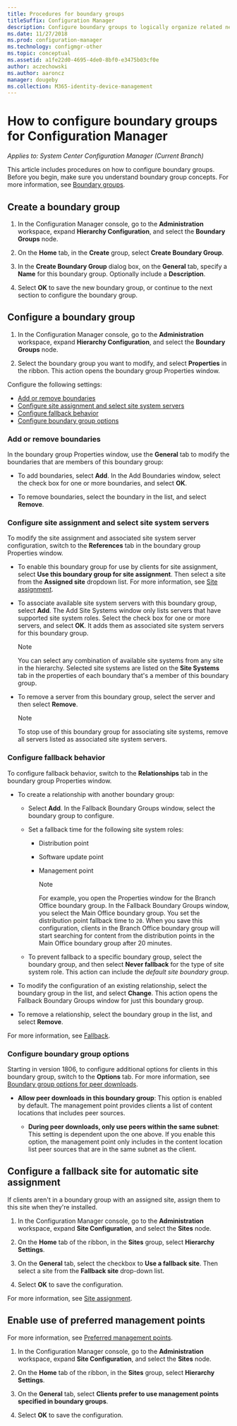 ```yaml
---
title: Procedures for boundary groups
titleSuffix: Configuration Manager
description: Configure boundary groups to logically organize related network locations called boundaries.
ms.date: 11/27/2018
ms.prod: configuration-manager
ms.technology: configmgr-other
ms.topic: conceptual
ms.assetid: a1fe22d0-4695-4de0-8bf0-e3475b03cf0e
author: aczechowski
ms.author: aaroncz
manager: dougeby
ms.collection: M365-identity-device-management
---
```


# How to configure boundary groups for Configuration Manager

*Applies to: System Center Configuration Manager (Current Branch)*

This article includes procedures on how to configure boundary groups. Before you begin, make sure you understand boundary group concepts. For more information, see [Boundary groups](/sccm/core/servers/deploy/configure/boundary-groups).



## <a name="bkmk_create"></a> Create a boundary group  

1.  In the Configuration Manager console, go to the **Administration** workspace, expand **Hierarchy Configuration**, and select the **Boundary Groups** node.  

2.  On the **Home** tab, in the **Create** group, select **Create Boundary Group**.  

3.  In the **Create Boundary Group** dialog box, on the **General** tab, specify a **Name** for this boundary group. Optionally include a **Description**.  

4.  Select **OK** to save the new boundary group, or continue to the next section to configure the boundary group.  


## <a name="bkmk_config"></a> Configure a boundary group  

1.  In the Configuration Manager console, go to the **Administration** workspace, expand **Hierarchy Configuration**, and select the **Boundary Groups** node.  

2.  Select the boundary group you want to modify, and select **Properties** in the ribbon. This action opens the boundary group Properties window.  

Configure the following settings:  
- [Add or remove boundaries](#bkmk_add)  
- [Configure site assignment and select site system servers](#bkmk_references)  
- [Configure fallback behavior](#bkmk_bg-fallback)  
- [Configure boundary group options](#bkmk_options)  


### <a name="bkmk_add"></a> Add or remove boundaries

In the boundary group Properties window, use the **General** tab to modify the boundaries that are members of this boundary group:  

- To add boundaries, select **Add**. In the Add Boundaries window, select the check box for one or more boundaries, and select **OK**.  

- To remove boundaries, select the boundary in the list, and select **Remove**.  


### <a name="bkmk_references"></a> Configure site assignment and select site system servers

To modify the site assignment and associated site system server configuration, switch to the **References** tab in the boundary group Properties window.  

- To enable this boundary group for use by clients for site assignment, select **Use this boundary group for site assignment**. Then select a site from the **Assigned site** dropdown list. For more information, see [Site assignment](/sccm/core/servers/deploy/configure/boundary-groups#site-assignment).  

- To associate available site system servers with this boundary group, select **Add**. The Add Site Systems window only lists servers that have supported site system roles. Select the check box for one or more servers, and select **OK**. It adds them as associated site system servers for this boundary group.  

    > [!NOTE]  
    >  You can select any combination of available site systems from any site in the hierarchy. Selected site systems are listed on the **Site Systems** tab in the properties of each boundary that's a member of this boundary group.  

- To remove a server from this boundary group, select the server and then select **Remove**.  

    > [!NOTE]  
    >  To stop use of this boundary group for associating site systems, remove all servers listed as associated site system servers.  


### <a name="bkmk_bg-fallback"></a> Configure fallback behavior

To configure fallback behavior, switch to the **Relationships** tab in the boundary group Properties window.  

- To create a relationship with another boundary group:  

  - Select **Add**. In the Fallback Boundary Groups window, select the boundary group to configure.  

  - Set a fallback time for the following site system roles:  
    - Distribution point  
    - Software update point  
    - Management point  

      > [!Note]  
      > For example, you open the Properties window for the Branch Office boundary group. In the Fallback Boundary Groups window, you select the Main Office boundary group. You set the distribution point fallback time to `20`. When you save this configuration, clients in the Branch Office boundary group will start searching for content from the distribution points in the Main Office boundary group after 20 minutes.  

  - To prevent fallback to a specific boundary group, select the boundary group, and then select **Never fallback** for the type of site system role. This action can include the *default site boundary group*.  

- To modify the configuration of an existing relationship, select the boundary group in the list, and select **Change**. This action opens the Fallback Boundary Groups window for just this boundary group.  
 
- To remove a relationship, select the boundary group in the list, and select **Remove**.  

For more information, see [Fallback](/sccm/core/servers/deploy/configure/boundary-groups#fallback). 


### <a name="bkmk_options"></a> Configure boundary group options
<!--1356193-->
Starting in version 1806, to configure additional options for clients in this boundary group, switch to the **Options** tab. For more information, see [Boundary group options for peer downloads](/sccm/core/servers/deploy/configure/boundary-groups#bkmk_bgoptions).

- **Allow peer downloads in this boundary group**: This option is enabled by default. The management point provides clients a list of content locations that includes peer sources.  

    - **During peer downloads, only use peers within the same subnet**: This setting is dependent upon the one above. If you enable this option, the management point only includes in the content location list peer sources that are in the same subnet as the client.  


## <a name="bkmk_site-fallback"></a> Configure a fallback site for automatic site assignment  

If clients aren't in a boundary group with an assigned site, assign them to this site when they're installed.

1.  In the Configuration Manager console, go to the **Administration** workspace, expand **Site Configuration**, and select the **Sites** node.  

2.  On the **Home** tab of the ribbon, in the **Sites** group, select **Hierarchy Settings**.  

3.  On the **General** tab, select the checkbox to **Use a fallback site**. Then select a site from the **Fallback site** drop-down list.  

4.  Select **OK** to save the configuration.  

For more information, see [Site assignment](/sccm/core/servers/deploy/configure/boundary-groups#site-assignment).


## <a name="bkmk_proc-prefer"></a> Enable use of preferred management points  

For more information, see [Preferred management points](/sccm/core/servers/deploy/configure/boundary-groups#bkmk_preferred).

1.  In the Configuration Manager console, go to the **Administration** workspace, expand **Site Configuration**, and select the **Sites** node.  

2. On the **Home** tab of the ribbon, in the **Sites** group, select **Hierarchy Settings**.  

3. On the **General** tab, select **Clients prefer to use management points specified in boundary groups**.  

4. Select **OK** to save the configuration.  

